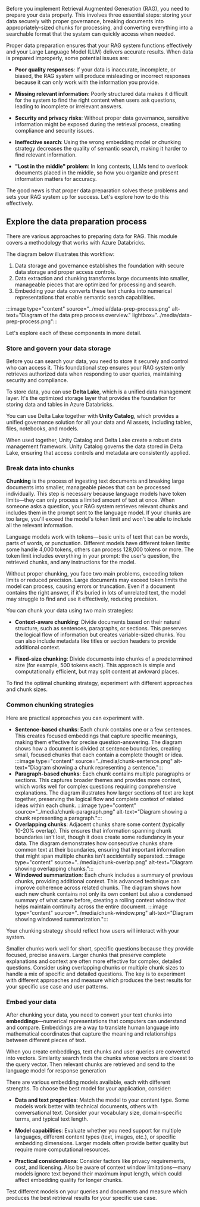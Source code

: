 Before you implement Retrieval Augmented Generation (RAG), you need to prepare your data properly. This involves three essential steps: storing your data securely with proper governance, breaking documents into appropriately-sized chunks for processing, and converting everything into a searchable format that the system can quickly access when needed.

Proper data preparation ensures that your RAG system functions effectively and your Large Language Model (LLM) delivers accurate results. When data is prepared improperly, some potential issues are: 

- **Poor quality responses**: If your data is inaccurate, incomplete, or biased, the RAG system will produce misleading or incorrect responses because it can only work with the information you provide.

- **Missing relevant information**: Poorly structured data makes it difficult for the system to find the right content when users ask questions, leading to incomplete or irrelevant answers.

- **Security and privacy risks**: Without proper data governance, sensitive information might be exposed during the retrieval process, creating compliance and security issues.

- **Ineffective search**: Using the wrong embedding model or chunking strategy decreases the quality of semantic search, making it harder to find relevant information.

- **"Lost in the middle" problem**: In long contexts, LLMs tend to overlook documents placed in the middle, so how you organize and present information matters for accuracy.

The good news is that proper data preparation solves these problems and sets your RAG system up for success. Let's explore how to do this effectively.

## Explore the data preparation process

There are various approaches to preparing data for RAG. This module covers a methodology that works with Azure Databricks.

The diagram below illustrates this workflow:
1. Data storage and governance establishes the foundation with secure data storage and proper access controls.
2. Data extraction and chunking transforms large documents into smaller, manageable pieces that are optimized for processing and search.
3. Embedding your data converts these text chunks into numerical representations that enable semantic search capabilities.

:::image type="content" source="../media/data-prep-process.png" alt-text="Diagram of the data prep process overview." lightbox="../media/data-prep-process.png":::

Let's explore each of these components in more detail.

### Store and govern your data storage

Before you can search your data, you need to store it securely and control who can access it. This foundational step ensures your RAG system only retrieves authorized data when responding to user queries, maintaining security and compliance.

To store data, you can use **Delta Lake**, which is a unified data management layer. It's the optimized storage layer that provides the foundation for storing data and tables in Azure Databricks.

You can use Delta Lake together with **Unity Catalog**, which provides a unified governance solution for all your data and AI assets, including tables, files, notebooks, and models.

When used together, Unity Catalog and Delta Lake create a robust data management framework. Unity Catalog governs the data stored in Delta Lake, ensuring that access controls and metadata are consistently applied.

### Break data into chunks

**Chunking** is the process of ingesting text documents and breaking large documents into smaller, manageable pieces that can be processed individually. This step is necessary because language models have token limits—they can only process a limited amount of text at once. When someone asks a question, your RAG system retrieves relevant chunks and includes them in the prompt sent to the language model. If your chunks are too large, you'll exceed the model's token limit and won't be able to include all the relevant information.

Language models work with tokens—basic units of text that can be words, parts of words, or punctuation. Different models have different token limits: some handle 4,000 tokens, others can process 128,000 tokens or more. The token limit includes everything in your prompt: the user's question, the retrieved chunks, and any instructions for the model.

Without proper chunking, you face two main problems, exceeding token limits or reduced precision. Large documents may exceed token limits the model can process, causing errors or truncation. Even if a document contains the right answer, if it's buried in lots of unrelated text, the model may struggle to find and use it effectively, reducing precision.

You can chunk your data using two main strategies:

- **Context-aware chunking**: Divide documents based on their natural structure, such as sentences, paragraphs, or sections. This preserves the logical flow of information but creates variable-sized chunks. You can also include metadata like titles or section headers to provide additional context.

- **Fixed-size chunking**: Divide documents into chunks of a predetermined size (for example, 500 tokens each). This approach is simple and computationally efficient, but may split content at awkward places.

To find the optimal chunking strategy, experiment with different approaches and chunk sizes.

### Common chunking strategies

Here are practical approaches you can experiment with.

- **Sentence-based chunks**: Each chunk contains one or a few sentences. This creates focused embeddings that capture specific meanings, making them effective for precise question-answering. The diagram shows how a document is divided at sentence boundaries, creating small, focused chunks that each contain a complete thought or idea. 
    :::image type="content" source="../media/chunk-sentence.png" alt-text="Diagram showing a chunk representing a sentence.":::
- **Paragraph-based chunks**: Each chunk contains multiple paragraphs or sections. This captures broader themes and provides more context, which works well for complex questions requiring comprehensive explanations. The diagram illustrates how larger sections of text are kept together, preserving the logical flow and complete context of related ideas within each chunk. 
    :::image type="content" source="../media/chunk-paragraph.png" alt-text="Diagram showing a chunk representing a paragraph.":::
- **Overlapping chunks**: Adjacent chunks share some content (typically 10-20% overlap). This ensures that information spanning chunk boundaries isn't lost, though it does create some redundancy in your data. The diagram demonstrates how consecutive chunks share common text at their boundaries, ensuring that important information that might span multiple chunks isn't accidentally separated.
    :::image type="content" source="../media/chunk-overlap.png" alt-text="Diagram showing overlapping chunks.":::
- **Windowed summarization**: Each chunk includes a summary of previous chunks, providing additional context. This advanced technique can improve coherence across related chunks. The diagram shows how each new chunk contains not only its own content but also a condensed summary of what came before, creating a rolling context window that helps maintain continuity across the entire document.
    :::image type="content" source="../media/chunk-window.png" alt-text="Diagram showing windowed summarization.":::

Your chunking strategy should reflect how users will interact with your system. 

Smaller chunks work well for short, specific questions because they provide focused, precise answers. Larger chunks that preserve complete explanations and context are often more effective for complex, detailed questions. Consider using overlapping chunks or multiple chunk sizes to handle a mix of specific and detailed questions.  The key is to experiment with different approaches and measure which produces the best results for your specific use case and user patterns.

### Embed your data
After chunking your data, you need to convert your text chunks into **embeddings**—numerical representations that computers can understand and compare. Embeddings are a way to translate human language into mathematical coordinates that capture the meaning and relationships between different pieces of text.

When you create embeddings, text chunks and user queries are converted into vectors. Similarity search finds the chunks whose vectors are closest to the query vector. Then relevant chunks are retrieved and send to the language model for response generation

There are various embedding models available, each with different strengths. To choose the best model for your application, consider:

- **Data and text properties**: Match the model to your content type. Some models work better with technical documents, others with conversational text. Consider your vocabulary size, domain-specific terms, and typical text length.

- **Model capabilities**: Evaluate whether you need support for multiple languages, different content types (text, images, etc.), or specific embedding dimensions. Larger models often provide better quality but require more computational resources.

- **Practical considerations**: Consider factors like privacy requirements, cost, and licensing. Also be aware of context window limitations—many models ignore text beyond their maximum input length, which could affect embedding quality for longer chunks.

Test different models on your queries and documents and measure which produces the best retrieval results for your specific use case.
